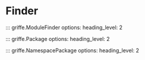 # Finder

::: griffe.ModuleFinder
    options:
        heading_level: 2

::: griffe.Package
    options:
        heading_level: 2

::: griffe.NamespacePackage
    options:
        heading_level: 2
